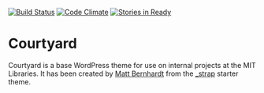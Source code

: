 [![Build Status](https://travis-ci.org/MITLibraries/courtyard.svg)](https://travis-ci.org/MITLibraries/courtyard)
[![Code Climate](https://codeclimate.com/github/MITLibraries/courtyard/badges/gpa.svg)](https://codeclimate.com/github/MITLibraries/courtyard)
[![Stories in Ready](https://badge.waffle.io/MITLibraries/courtyard.svg?label=ready&title=Ready)](http://waffle.io/MITLibraries/courtyard)

Courtyard
======

Courtyard is a base WordPress theme for use on internal projects at the MIT Libraries. It has been created by [Matt Bernhardt](https://github.com/matt-bernhardt) from the [_strap](https://github.com/ptbello/_strap) starter theme.